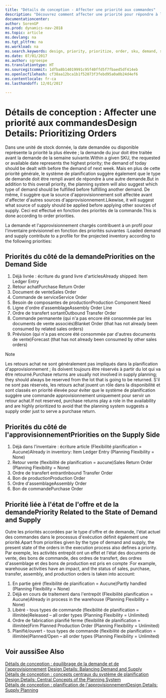 ```yaml
---
title: "Détails de conception - Affecter une priorité aux commandes"
description: "Découvrez comment affecter une priorité pour répondre à la demande et l'approvisionnement."
documentationcenter: 
author: SorenGP
ms.prod: dynamics-nav-2018
ms.topic: article
ms.devlang: na
ms.tgt_pltfrm: na
ms.workload: na
ms.search.keywords: design, priority, prioritize, order, sku, demand, supply
ms.date: 07/01/2017
ms.author: sgroespe
ms.translationtype: HT
ms.sourcegitcommit: 1dfba8b14019991c95f40ffd5f7fbaed5df414eb
ms.openlocfilehash: cf38aa12bca1b1f52073f3febd95a0a0b24d4ef6
ms.contentlocale: fr-ca
ms.lasthandoff: 12/01/2017

---
```

# <a name="design-details-prioritizing-orders"></a><span data-ttu-id="8010a-103">Détails de conception : Affecter une priorité aux commandes</span><span class="sxs-lookup"><span data-stu-id="8010a-103">Design Details: Prioritizing Orders</span></span>
<span data-ttu-id="8010a-104">Dans une unité de stock donnée, la date demandée ou disponible représente la priorité la plus élevée ; la demande du jour doit être traitée avant la demande de la semaine suivante.</span><span class="sxs-lookup"><span data-stu-id="8010a-104">Within a given SKU, the requested or available date represents the highest priority; the demand of today should be dealt with before the demand of next week.</span></span> <span data-ttu-id="8010a-105">Mais en plus de cette priorité générale, le système de planification suggère également que le type de demande doit être rempli avant de répondre à une autre demande.</span><span class="sxs-lookup"><span data-stu-id="8010a-105">But in addition to this overall priority, the planning system will also suggest which type of demand should be fulfilled before fulfilling another demand.</span></span> <span data-ttu-id="8010a-106">De même, il suggère que la source d'approvisionnement soit affectée avant d'affecter d'autres sources d'approvisionnement.</span><span class="sxs-lookup"><span data-stu-id="8010a-106">Likewise, it will suggest what source of supply should be applied before applying other sources of supply.</span></span> <span data-ttu-id="8010a-107">Ceci est effectué en fonction des priorités de la commande.</span><span class="sxs-lookup"><span data-stu-id="8010a-107">This is done according to order priorities.</span></span>  
  
<span data-ttu-id="8010a-108">La demande et l'approvisionnement chargés contribuent à un profil pour l'inventaire prévisionnel en fonction des priorités suivantes :</span><span class="sxs-lookup"><span data-stu-id="8010a-108">Loaded demand and supply contribute to a profile for the projected inventory according to the following priorities:</span></span>  
  
## <a name="priorities-on-the-demand-side"></a><span data-ttu-id="8010a-109">Priorités du côté de la demande</span><span class="sxs-lookup"><span data-stu-id="8010a-109">Priorities on the Demand Side</span></span>  
1. <span data-ttu-id="8010a-110">Déjà livrée : écriture du grand livre d'articles</span><span class="sxs-lookup"><span data-stu-id="8010a-110">Already shipped: Item Ledger Entry</span></span>  
2. <span data-ttu-id="8010a-111">Retour achat</span><span class="sxs-lookup"><span data-stu-id="8010a-111">Purchase Return Order</span></span>  
3. <span data-ttu-id="8010a-112">Document de vente</span><span class="sxs-lookup"><span data-stu-id="8010a-112">Sales Order</span></span>  
4. <span data-ttu-id="8010a-113">Commande de service</span><span class="sxs-lookup"><span data-stu-id="8010a-113">Service Order</span></span>  
5. <span data-ttu-id="8010a-114">Besoin de composantes de production</span><span class="sxs-lookup"><span data-stu-id="8010a-114">Production Component Need</span></span>  
6. <span data-ttu-id="8010a-115">Ligne d'ordre d'assemblage</span><span class="sxs-lookup"><span data-stu-id="8010a-115">Assembly Order Line</span></span>  
7. <span data-ttu-id="8010a-116">Ordre de transfert sortant</span><span class="sxs-lookup"><span data-stu-id="8010a-116">Outbound Transfer Order</span></span>  
8. <span data-ttu-id="8010a-117">Commande permanente (qui n'a pas encore été consommée par les documents de vente associés)</span><span class="sxs-lookup"><span data-stu-id="8010a-117">Blanket Order (that has not already been consumed by related sales orders)</span></span>  
9. <span data-ttu-id="8010a-118">Prévision (qui n'a pas encore été consommée par d'autres documents de vente)</span><span class="sxs-lookup"><span data-stu-id="8010a-118">Forecast (that has not already been consumed by other sales orders)</span></span>  
  
> [!NOTE]  
>  <span data-ttu-id="8010a-119">Les retours achat ne sont généralement pas impliqués dans la planification d'approvisionnement ; ils doivent toujours être réservés à partir du lot qui va être retourné.</span><span class="sxs-lookup"><span data-stu-id="8010a-119">Purchase returns are usually not involved in supply planning; they should always be reserved from the lot that is going to be returned.</span></span> <span data-ttu-id="8010a-120">S'il ne sont pas réservés, les retours achat jouent un rôle dans la disponibilité et sont classés en priorité élevée pour éviter que le système de planification suggère une commande approvisionnement uniquement pour servir un retour achat.</span><span class="sxs-lookup"><span data-stu-id="8010a-120">If not reserved, purchase returns play a role in the availability and are highly prioritized to avoid that the planning system suggests a supply order just to serve a purchase return.</span></span>  
  
## <a name="priorities-on-the-supply-side"></a><span data-ttu-id="8010a-121">Priorités du côté de l'approvisionnement</span><span class="sxs-lookup"><span data-stu-id="8010a-121">Priorities on the Supply Side</span></span>  
1. <span data-ttu-id="8010a-122">Déjà dans l'inventaire : écriture article (Flexibilité planification = Aucune)</span><span class="sxs-lookup"><span data-stu-id="8010a-122">Already in inventory: Item Ledger Entry (Planning Flexibility = None)</span></span>  
2. <span data-ttu-id="8010a-123">Retour vente (flexibilité de planification = aucune)</span><span class="sxs-lookup"><span data-stu-id="8010a-123">Sales Return Order (Planning Flexibility = None)</span></span>  
3. <span data-ttu-id="8010a-124">Ordre de transfert entrant</span><span class="sxs-lookup"><span data-stu-id="8010a-124">Inbound Transfer Order</span></span>  
4. <span data-ttu-id="8010a-125">Bon de production</span><span class="sxs-lookup"><span data-stu-id="8010a-125">Production Order</span></span>  
5. <span data-ttu-id="8010a-126">Ordre d'assemblage</span><span class="sxs-lookup"><span data-stu-id="8010a-126">Assembly Order</span></span>  
6. <span data-ttu-id="8010a-127">Bon de commande</span><span class="sxs-lookup"><span data-stu-id="8010a-127">Purchase Order</span></span>  
  
## <a name="priority-related-to-the-state-of-demand-and-supply"></a><span data-ttu-id="8010a-128">Priorité liée à l'état de l'offre et de la demande</span><span class="sxs-lookup"><span data-stu-id="8010a-128">Priority Related to the State of Demand and Supply</span></span>  
<span data-ttu-id="8010a-129">Outre les priorités accordées par le type d'offre et de demande, l'état actuel des commandes dans le processus d'exécution définit également une priorité.</span><span class="sxs-lookup"><span data-stu-id="8010a-129">Apart from priorities given by the type of demand and supply, the present state of the orders in the execution process also defines a priority.</span></span> <span data-ttu-id="8010a-130">Par exemple, les activités entrepôt ont un effet et l'état des documents de vente, des bons de commande, des ordres de transfert, des ordres d'assemblage et des bons de production est pris en compte :</span><span class="sxs-lookup"><span data-stu-id="8010a-130">For example, warehouse activities have an impact, and the status of sales, purchase, transfer, assembly, and production orders is taken into account:</span></span>  
  
1. <span data-ttu-id="8010a-131">En partie géré (flexibilité de planification = Aucune)</span><span class="sxs-lookup"><span data-stu-id="8010a-131">Partly handled (Planning Flexibility = None)</span></span>  
2. <span data-ttu-id="8010a-132">Déjà en cours de traitement dans l'entrepôt (Flexibilité planification = Aucune)</span><span class="sxs-lookup"><span data-stu-id="8010a-132">Already in process in the warehouse (Planning Flexibility = None)</span></span>  
3. <span data-ttu-id="8010a-133">Libéré - tous types de commande (flexibilité de planification = illimitée)</span><span class="sxs-lookup"><span data-stu-id="8010a-133">Released – all order types (Planning Flexibility = Unlimited)</span></span>  
4. <span data-ttu-id="8010a-134">Ordre de fabrication planifié ferme (flexibilité de planification = illimitée)</span><span class="sxs-lookup"><span data-stu-id="8010a-134">Firm Planned Production Order (Planning Flexibility = Unlimited)</span></span>  
5. <span data-ttu-id="8010a-135">Planifié/ouvert - tous types de commande (flexibilité de planification = illimitée)</span><span class="sxs-lookup"><span data-stu-id="8010a-135">Planned/Open – all order types (Planning Flexibility = Unlimited)</span></span>  
  
## <a name="see-also"></a><span data-ttu-id="8010a-136">Voir aussi</span><span class="sxs-lookup"><span data-stu-id="8010a-136">See Also</span></span>  
<span data-ttu-id="8010a-137">[Détails de conception : équilibrage de la demande et de l'approvisionnement](design-details-balancing-demand-and-supply.md) </span><span class="sxs-lookup"><span data-stu-id="8010a-137">[Design Details: Balancing Demand and Supply](design-details-balancing-demand-and-supply.md) </span></span>  
<span data-ttu-id="8010a-138">[Détails de conception : concepts centraux du système de planification](design-details-central-concepts-of-the-planning-system.md) </span><span class="sxs-lookup"><span data-stu-id="8010a-138">[Design Details: Central Concepts of the Planning System](design-details-central-concepts-of-the-planning-system.md) </span></span>  
[<span data-ttu-id="8010a-139">Détails de conception : planification de l'approvisionnement</span><span class="sxs-lookup"><span data-stu-id="8010a-139">Design Details: Supply Planning</span></span>](design-details-supply-planning.md)
